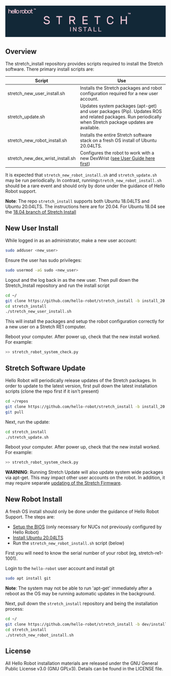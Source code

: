 ![](./images/banner.png)

## Overview

The stretch_install repository provides scripts required to install the Stretch software. There primary install scripts are:

| Script                           | Use                                                          |
| -------------------------------- | ------------------------------------------------------------ |
| stretch_new_user_install.sh      | Installs the Stretch packages and robot configuration required for a new user account. |
| stretch_update.sh                | Updates system packages (apt-get) and user packages (Pip). Updates ROS and related packages.  Run periodically when Stretch package updates are available. |
| stretch_new_robot_install.sh     | Installs the entire Stretch software stack on a fresh OS install of Ubuntu 20.04LTS. |
| stretch_new_dex_wrist_install.sh | Configures the robot to work with a new DexWrist ([see User Guide here first](https://docs.hello-robot.com/dex_wrist_user_guide/)) |

It is expected that `stretch_new_robot_install.sh` and `stretch_update.sh` may be run periodically. In contrast, running`stretch_new_robot_install.sh` should be a rare event and should only by done under the guidance of Hello Robot support.

**Note**: The repo `stretch_install` supports both Ubuntu 18.04LTS and Ubuntu 20.04LTS. The instructions here are for 20.04. For Ubuntu 18.04 see the [18.04 branch of Stretch Install](https://github.com/hello-robot/stretch_install/tree/install_18.04)

## New User Install

While logged in as an administrator, make a new user account:
```bash
sudo adduser <new_user>
```

Ensure the user has sudo privileges:

```bash
sudo usermod -aG sudo <new_user>
```

Logout and the log back in as the new user. Then pull down the Stretch_Install repository and run the install script

```bash
cd ~/
git clone https://github.com/hello-robot/stretch_install -b install_20.04
cd stretch_install
./stretch_new_user_install.sh
```

This will install the packages and setup the robot configuration correctly for a new user on a Stretch RE1 computer.

Reboot your computer. After power up, check that the new install worked. For example:
```bash
>> stretch_robot_system_check.py
```

## Stretch Software Update

Hello Robot will periodically release updates of the Stretch packages. In order to update to the latest version, first pull down the latest installation scripts (clone the repo first if it isn't present)

```bash
cd ~/repos
git clone https://github.com/hello-robot/stretch_install -b install_20.04
git pull
```

Next, run the update:

```bash
cd stretch_install
./stretch_update.sh
```

Reboot your computer. After power up, check that the new install worked. For example:

```bash
>> stretch_robot_system_check.py
```

**WARNING**: Running Stretch Update will also update system wide packages via apt-get. This may impact other user accounts on the robot. In addition, it may require separate [updating of the Stretch Firmware](https://github.com/hello-robot/stretch_firmware/blob/master/tutorials/docs/updating_firmware.md).

## New Robot Install 

A fresh OS install should only be done under the guidance of Hello Robot Support. The steps are:

* [Setup the BIOS]()  (only necessary for NUCs not previously configured by Hello Robot)
* [Install  Ubuntu 20.04LTS]()
* Run the `stretch_new_robot_install.sh` script (below)

First you will need to know the serial number of your robot (eg, stretch-re1-1001). 

Login to the `hello-robot` user account and install git

```bash
sudo apt install git
```

**Note**: The system may not be able to run 'apt-get' immediately after a reboot as the OS may be running automatic updates in the background.

Next, pull down the `stretch_install` repository and being the installation process:

```bash
cd ~/
git clone https://github.com/hello-robot/stretch_install -b dev/install_20.04
cd stretch_install
./stretch_new_robot_install.sh
```


## License

All Hello Robot installation materials are released under the GNU General Public License v3.0 (GNU GPLv3). Details can be found in the LICENSE file.

